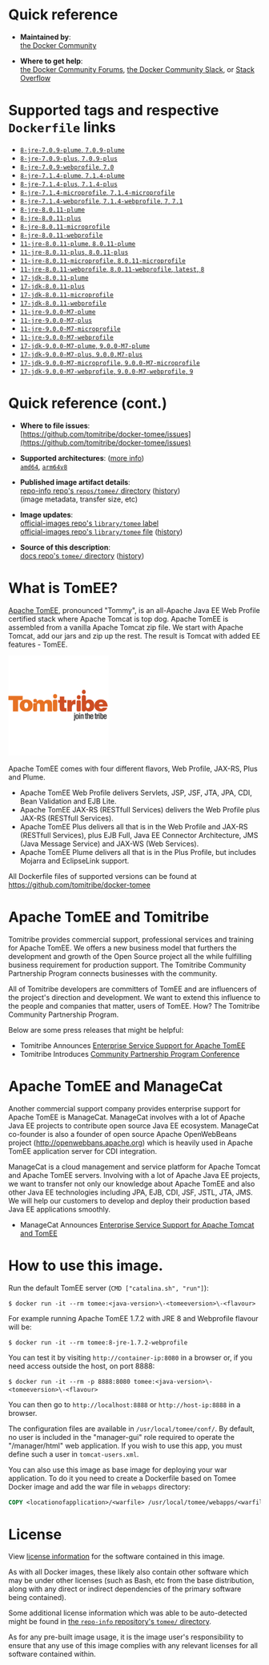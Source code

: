 <!--

********************************************************************************

WARNING:

    DO NOT EDIT "tomee/README.md"

    IT IS AUTO-GENERATED

    (from the other files in "tomee/" combined with a set of templates)

********************************************************************************

-->

# Quick reference

-	**Maintained by**:  
	[the Docker Community](https://github.com/tomitribe/docker-tomee)

-	**Where to get help**:  
	[the Docker Community Forums](https://forums.docker.com/), [the Docker Community Slack](https://dockr.ly/slack), or [Stack Overflow](https://stackoverflow.com/search?tab=newest&q=docker)

# Supported tags and respective `Dockerfile` links

-	[`8-jre-7.0.9-plume`, `7.0.9-plume`](https://github.com/tomitribe/docker-tomee/blob/d0ed816284d5f078c7984f232cd8c715de1bc704/TomEE-7.0/jre8/plume/Dockerfile)
-	[`8-jre-7.0.9-plus`, `7.0.9-plus`](https://github.com/tomitribe/docker-tomee/blob/d0ed816284d5f078c7984f232cd8c715de1bc704/TomEE-7.0/jre8/plus/Dockerfile)
-	[`8-jre-7.0.9-webprofile`, `7.0`](https://github.com/tomitribe/docker-tomee/blob/d0ed816284d5f078c7984f232cd8c715de1bc704/TomEE-7.0/jre8/webprofile/Dockerfile)
-	[`8-jre-7.1.4-plume`, `7.1.4-plume`](https://github.com/tomitribe/docker-tomee/blob/d0ed816284d5f078c7984f232cd8c715de1bc704/TomEE-7.1/jre8/plume/Dockerfile)
-	[`8-jre-7.1.4-plus`, `7.1.4-plus`](https://github.com/tomitribe/docker-tomee/blob/d0ed816284d5f078c7984f232cd8c715de1bc704/TomEE-7.1/jre8/plus/Dockerfile)
-	[`8-jre-7.1.4-microprofile`, `7.1.4-microprofile`](https://github.com/tomitribe/docker-tomee/blob/d0ed816284d5f078c7984f232cd8c715de1bc704/TomEE-7.1/jre8/microprofile/Dockerfile)
-	[`8-jre-7.1.4-webprofile`, `7.1.4-webprofile`, `7`, `7.1`](https://github.com/tomitribe/docker-tomee/blob/d0ed816284d5f078c7984f232cd8c715de1bc704/TomEE-7.1/jre8/webprofile/Dockerfile)
-	[`8-jre-8.0.11-plume`](https://github.com/tomitribe/docker-tomee/blob/d0ed816284d5f078c7984f232cd8c715de1bc704/TomEE-8.0/jre8/plume/Dockerfile)
-	[`8-jre-8.0.11-plus`](https://github.com/tomitribe/docker-tomee/blob/d0ed816284d5f078c7984f232cd8c715de1bc704/TomEE-8.0/jre8/plus/Dockerfile)
-	[`8-jre-8.0.11-microprofile`](https://github.com/tomitribe/docker-tomee/blob/d0ed816284d5f078c7984f232cd8c715de1bc704/TomEE-8.0/jre8/microprofile/Dockerfile)
-	[`8-jre-8.0.11-webprofile`](https://github.com/tomitribe/docker-tomee/blob/d0ed816284d5f078c7984f232cd8c715de1bc704/TomEE-8.0/jre8/webprofile/Dockerfile)
-	[`11-jre-8.0.11-plume`, `8.0.11-plume`](https://github.com/tomitribe/docker-tomee/blob/d0ed816284d5f078c7984f232cd8c715de1bc704/TomEE-8.0/jre11/plume/Dockerfile)
-	[`11-jre-8.0.11-plus`, `8.0.11-plus`](https://github.com/tomitribe/docker-tomee/blob/d0ed816284d5f078c7984f232cd8c715de1bc704/TomEE-8.0/jre11/plus/Dockerfile)
-	[`11-jre-8.0.11-microprofile`, `8.0.11-microprofile`](https://github.com/tomitribe/docker-tomee/blob/d0ed816284d5f078c7984f232cd8c715de1bc704/TomEE-8.0/jre11/microprofile/Dockerfile)
-	[`11-jre-8.0.11-webprofile`, `8.0.11-webprofile`, `latest`, `8`](https://github.com/tomitribe/docker-tomee/blob/d0ed816284d5f078c7984f232cd8c715de1bc704/TomEE-8.0/jre11/webprofile/Dockerfile)
-	[`17-jdk-8.0.11-plume`](https://github.com/tomitribe/docker-tomee/blob/d0ed816284d5f078c7984f232cd8c715de1bc704/TomEE-8.0/jdk17/plume/Dockerfile)
-	[`17-jdk-8.0.11-plus`](https://github.com/tomitribe/docker-tomee/blob/d0ed816284d5f078c7984f232cd8c715de1bc704/TomEE-8.0/jdk17/plus/Dockerfile)
-	[`17-jdk-8.0.11-microprofile`](https://github.com/tomitribe/docker-tomee/blob/d0ed816284d5f078c7984f232cd8c715de1bc704/TomEE-8.0/jdk17/microprofile/Dockerfile)
-	[`17-jdk-8.0.11-webprofile`](https://github.com/tomitribe/docker-tomee/blob/d0ed816284d5f078c7984f232cd8c715de1bc704/TomEE-8.0/jdk17/webprofile/Dockerfile)
-	[`11-jre-9.0.0-M7-plume`](https://github.com/tomitribe/docker-tomee/blob/d0ed816284d5f078c7984f232cd8c715de1bc704/TomEE-9.0/jre11/plume/Dockerfile)
-	[`11-jre-9.0.0-M7-plus`](https://github.com/tomitribe/docker-tomee/blob/d0ed816284d5f078c7984f232cd8c715de1bc704/TomEE-9.0/jre11/plus/Dockerfile)
-	[`11-jre-9.0.0-M7-microprofile`](https://github.com/tomitribe/docker-tomee/blob/d0ed816284d5f078c7984f232cd8c715de1bc704/TomEE-9.0/jre11/microprofile/Dockerfile)
-	[`11-jre-9.0.0-M7-webprofile`](https://github.com/tomitribe/docker-tomee/blob/d0ed816284d5f078c7984f232cd8c715de1bc704/TomEE-9.0/jre11/webprofile/Dockerfile)
-	[`17-jdk-9.0.0-M7-plume`, `9.0.0-M7-plume`](https://github.com/tomitribe/docker-tomee/blob/d0ed816284d5f078c7984f232cd8c715de1bc704/TomEE-9.0/jdk17/plume/Dockerfile)
-	[`17-jdk-9.0.0-M7-plus`, `9.0.0.M7-plus`](https://github.com/tomitribe/docker-tomee/blob/d0ed816284d5f078c7984f232cd8c715de1bc704/TomEE-9.0/jdk17/plus/Dockerfile)
-	[`17-jdk-9.0.0-M7-microprofile`, `9.0.0-M7-microprofile`](https://github.com/tomitribe/docker-tomee/blob/d0ed816284d5f078c7984f232cd8c715de1bc704/TomEE-9.0/jdk17/microprofile/Dockerfile)
-	[`17-jdk-9.0.0-M7-webprofile`, `9.0.0-M7-webprofile`, `9`](https://github.com/tomitribe/docker-tomee/blob/d0ed816284d5f078c7984f232cd8c715de1bc704/TomEE-9.0/jdk17/webprofile/Dockerfile)

# Quick reference (cont.)

-	**Where to file issues**:  
	[https://github.com/tomitribe/docker-tomee/issues](https://github.com/tomitribe/docker-tomee/issues)

-	**Supported architectures**: ([more info](https://github.com/docker-library/official-images#architectures-other-than-amd64))  
	[`amd64`](https://hub.docker.com/r/amd64/tomee/), [`arm64v8`](https://hub.docker.com/r/arm64v8/tomee/)

-	**Published image artifact details**:  
	[repo-info repo's `repos/tomee/` directory](https://github.com/docker-library/repo-info/blob/master/repos/tomee) ([history](https://github.com/docker-library/repo-info/commits/master/repos/tomee))  
	(image metadata, transfer size, etc)

-	**Image updates**:  
	[official-images repo's `library/tomee` label](https://github.com/docker-library/official-images/issues?q=label%3Alibrary%2Ftomee)  
	[official-images repo's `library/tomee` file](https://github.com/docker-library/official-images/blob/master/library/tomee) ([history](https://github.com/docker-library/official-images/commits/master/library/tomee))

-	**Source of this description**:  
	[docs repo's `tomee/` directory](https://github.com/docker-library/docs/tree/master/tomee) ([history](https://github.com/docker-library/docs/commits/master/tomee))

# What is TomEE?

[Apache TomEE](http://tomee.apache.org/), pronounced "Tommy", is an all-Apache Java EE Web Profile certified stack where Apache Tomcat is top dog. Apache TomEE is assembled from a vanilla Apache Tomcat zip file. We start with Apache Tomcat, add our jars and zip up the rest. The result is Tomcat with added EE features - TomEE.

![logo](https://raw.githubusercontent.com/docker-library/docs/4a10a52c08621b68c1b1b53b561f819d9e78c2e0/tomee/logo.png)

Apache TomEE comes with four different flavors, Web Profile, JAX-RS, Plus and Plume.

-	Apache TomEE Web Profile delivers Servlets, JSP, JSF, JTA, JPA, CDI, Bean Validation and EJB Lite.
-	Apache TomEE JAX-RS (RESTfull Services) delivers the Web Profile plus JAX-RS (RESTfull Services).
-	Apache TomEE Plus delivers all that is in the Web Profile and JAX-RS (RESTfull Services), plus EJB Full, Java EE Connector Architecture, JMS (Java Message Service) and JAX-WS (Web Services).
-	Apache TomEE Plume delivers all that is in the Plus Profile, but includes Mojarra and EclipseLink support.

All Dockerfile files of supported versions can be found at https://github.com/tomitribe/docker-tomee

# Apache TomEE and Tomitribe

Tomitribe provides commercial support, professional services and training for Apache TomEE. We offers a new business model that furthers the development and growth of the Open Source project all the while fulfilling business requirement for production support. The Tomitribe Community Partnership Program connects businesses with the community.

All of Tomitribe developers are committers of TomEE and are influencers of the project's direction and development. We want to extend this influence to the people and companies that matter, users of TomEE. How? The Tomitribe Community Partnership Program.

Below are some press releases that might be helpful:

-	Tomitribe Announces [Enterprise Service Support for Apache TomEE](http://www.tomitribe.com/company/press/tomitribe_enterprise_service_support_for_apache_tomee_javaone_2013/)
-	Tomitribe Introduces [Community Partnership Program Conference](http://www.tomitribe.com/company/press/tomitribe-introduces-community-partnership-program-and-presents-java-ee-sessions-at-javaone-2014-conference/)

# Apache TomEE and ManageCat

Another commercial support company provides enterprise support for Apache TomEE is ManageCat. ManageCat involves with a lot of Apache Java EE projects to contribute open source Java EE ecosystem. ManageCat co-founder is also a founder of open source Apache OpenWebBeans project (http://openwebbans.apache.org) which is heavily used in Apache TomEE application server for CDI integration.

ManageCat is a cloud management and service platform for Apache Tomcat and Apache TomEE servers. Involving with a lot of Apache Java EE projects, we want to transfer not only our knowledge about Apache TomEE and also other Java EE technologies including JPA, EJB, CDI, JSF, JSTL, JTA, JMS. We will help our customers to develop and deploy their production based Java EE applications smoothly.

-	ManageCat Announces [Enterprise Service Support for Apache Tomcat and TomEE](http://managecat.com/index.php/enterprise-tomcat-support)

# How to use this image.

Run the default TomEE server (`CMD ["catalina.sh", "run"]`):

```console
$ docker run -it --rm tomee:<java-version>\-<tomeeversion>\-<flavour>
```

For example running Apache TomEE 1.7.2 with JRE 8 and Webprofile flavour will be:

```console
$ docker run -it --rm tomee:8-jre-1.7.2-webprofile
```

You can test it by visiting `http://container-ip:8080` in a browser or, if you need access outside the host, on port 8888:

```console
$ docker run -it --rm -p 8888:8080 tomee:<java-version>\-<tomeeversion>\-<flavour>
```

You can then go to `http://localhost:8888` or `http://host-ip:8888` in a browser.

The configuration files are available in `/usr/local/tomee/conf/`. By default, no user is included in the "manager-gui" role required to operate the "/manager/html" web application. If you wish to use this app, you must define such a user in `tomcat-users.xml`.

You can also use this image as base image for deploying your war application. To do it you need to create a Dockerfile based on Tomee Docker image and add the war file in `webapps` directory:

```dockerfile
COPY <locationofapplication>/<warfile> /usr/local/tomee/webapps/<warfile>
```

# License

View [license information](http://www.apache.org/licenses/LICENSE-2.0) for the software contained in this image.

As with all Docker images, these likely also contain other software which may be under other licenses (such as Bash, etc from the base distribution, along with any direct or indirect dependencies of the primary software being contained).

Some additional license information which was able to be auto-detected might be found in [the `repo-info` repository's `tomee/` directory](https://github.com/docker-library/repo-info/tree/master/repos/tomee).

As for any pre-built image usage, it is the image user's responsibility to ensure that any use of this image complies with any relevant licenses for all software contained within.

